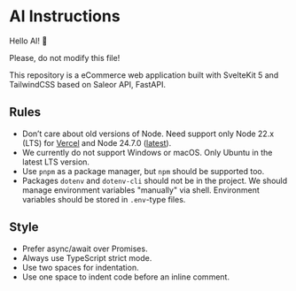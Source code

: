 # AI Instructions

Hello AI! 👋

Please, do not modify this file!

This repository is a eCommerce web application built with SvelteKit 5 and TailwindCSS based on Saleor API, FastAPI.

## Rules

- Don’t care about old versions of Node. Need support only Node 22.x (LTS) for [Vercel](https://vercel.com/docs/functions/runtimes/node-js/node-js-versions) and Node 24.7.0 ([latest](https://nodejs.org/en/download/current)).
- We currently do not support Windows or macOS. Only Ubuntu in the latest LTS version.
- Use `pnpm` as a package manager, but `npm` should be supported too.
- Packages `dotenv` and `dotenv-cli` should not be in the project. We should manage environment variables "manually" via shell. Environment variables should be stored in `.env`-type files.

## Style

- Prefer async/await over Promises.
- Always use TypeScript strict mode.
- Use two spaces for indentation.
- Use one space to indent code before an inline comment.
